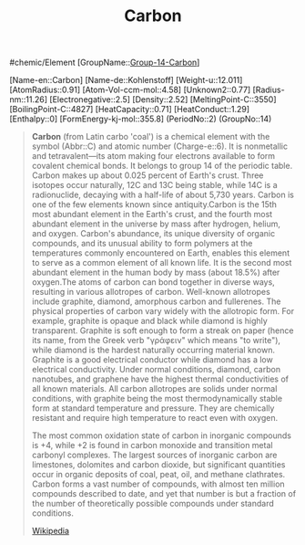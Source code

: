 ﻿---
title: "Carbon"
type: Element

SpocWebEntityId: 21480
---

#chemic/Element 
[GroupName::[Group-14-Carbon](../Group-14-Carbon.md)]

[Name-en::Carbon]
[Name-de::Kohlenstoff]
[Weight-u::12.011]
[AtomRadius::0.91]
[Atom-Vol-ccm-mol::4.58]
[Unknown2::0.77]
[Radius-nm::11.26]
[Electronegative::2.5]
[Density::2.52]
[MeltingPoint-C::3550]
[BoilingPoint-C::4827]
[HeatCapacity::0.71]
[HeatConduct::1.29]
[Enthalpy::0]
[FormEnergy-kj-mol::355.8]
(PeriodNo::2)
(GroupNo::14)


> **Carbon** (from Latin  carbo 'coal') is a chemical element with the symbol (Abbr::C) and atomic number (Charge-e::6). It is nonmetallic and tetravalent—its atom making four electrons available to form covalent chemical bonds. It belongs to group 14 of the periodic table. Carbon makes up about 0.025 percent of Earth's crust. Three isotopes occur naturally, 12C and 13C being stable, while 14C is a radionuclide, decaying with a half-life of about 5,730 years. Carbon is one of the few elements known since antiquity.Carbon is the 15th most abundant element in the Earth's crust, and the fourth most abundant element in the universe by mass after hydrogen, helium, and oxygen. Carbon's abundance, its unique diversity of organic compounds, and its unusual ability to form polymers at the temperatures commonly encountered on Earth, enables this element to serve as a common element of all known life. It is the second most abundant element in the human body by mass (about 18.5%) after oxygen.The atoms of carbon can bond together in diverse ways, resulting in various allotropes of carbon. Well-known allotropes include graphite, diamond, amorphous carbon and fullerenes. The physical properties of carbon vary widely with the allotropic form. For example, graphite is opaque and black while diamond is highly transparent. Graphite is soft enough to form a streak on paper (hence its name, from the Greek verb "γράφειν" which means "to write"), while diamond is the hardest naturally occurring material known. Graphite is a good electrical conductor while diamond has a low electrical conductivity. Under normal conditions, diamond, carbon nanotubes, and graphene have the highest thermal conductivities of all known materials. All carbon allotropes are solids under normal conditions, with graphite being the most thermodynamically stable form at standard temperature and pressure. They are chemically resistant and require high temperature to react even with oxygen.
>
> The most common oxidation state of carbon in inorganic compounds is +4, while +2 is found in carbon monoxide and transition metal carbonyl complexes. The largest sources of inorganic carbon are limestones, dolomites and carbon dioxide, but significant quantities occur in organic deposits of coal, peat, oil, and methane clathrates. Carbon forms a vast number of compounds, with almost ten million compounds described to date, and yet that number is but a fraction of the number of theoretically possible compounds under standard conditions.
>
> [Wikipedia](https://en.wikipedia.org/wiki/Carbon)